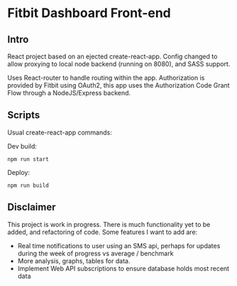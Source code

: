 # Fitbit Dashboard Front-end

## Intro

React project based on an ejected create-react-app. Config changed to allow proxying to local node backend (running on 8080), and SASS support.

Uses React-router to handle routing within the app. Authorization is provided by Fitbit using OAuth2, this app uses the Authorization Code Grant Flow through a NodeJS/Express backend.

## Scripts

Usual create-react-app commands:

Dev build:

`npm run start`

Deploy:

`npm run build`

## Disclaimer

This project is work in progress. There is much functionality yet to be added, and refactoring of code. Some features I want to add are:

- Real time notifications to user using an SMS api, perhaps for updates during the week of progress vs average / benchmark
- More analysis, graphs, tables for data.
- Implement Web API subscriptions to ensure database holds most recent data
